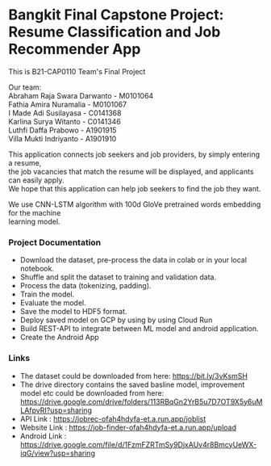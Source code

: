 # Bangkit Final Capstone Project: Resume Classification and Job Recommender App

This is B21-CAP0110 Team's Final Project

Our team: <br />
Abraham Raja Swara Darwanto - M0101064 <br />
Fathia Amira Nuramalia - M0101067 <br />
I Made Adi Susilayasa - C0141368 <br />
Karlina Surya Witanto - C0141346 <br />
Luthfi Daffa Prabowo - A1901915 <br />
Villa Mukti Indriyanto - A1901910 <br />

This application connects job seekers and job providers, by simply entering a resume, <br />
the job vacancies that match the resume will be displayed, and applicants can easily apply. <br />
We hope that this application can help job seekers to find the job they want. <br />

We use CNN-LSTM algorithm with 100d GloVe pretrained words embedding for the machine <br />
learning model.

### Project Documentation <br />
* Download the dataset, pre-process the data in colab or in your local notebook.
* Shuffle and split the dataset to training and validation data.
* Process the data (tokenizing, padding).
* Train the model.
* Evaluate the model.
* Save the model to HDF5 format.
* Deploy saved model on GCP by using by using Cloud Run
* Build REST-API to integrate between ML model and android application.
* Create the Android App

### Links <br />
* The dataset could be downloaded from here: https://bit.ly/3vKsmSH
* The drive directory contains the saved basline model, improvement model  etc could be downloaded from here: https://drive.google.com/drive/folders/113RBqGn2YrB5u7D7OT9X5y6uMLAfpvRI?usp=sharing
* API Link : https://jobrec-ofah4hdyfa-et.a.run.app/joblist
* Website Link : https://job-finder-ofah4hdyfa-et.a.run.app/upload
* Android Link : https://drive.google.com/file/d/1FzmFZRTmSy9DjxAUv4r8BmcyUeWX-iqG/view?usp=sharing
